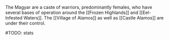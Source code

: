 The Magyar are a caste of warriors, predominantly females, who have several bases of operation around the [[Frozen Highlands]] and [[Eel-Infested Waters]]. The [[Village of Alamos]] as well as [[Castle Alamos]] are under their control.

#TODO: stats

